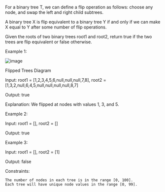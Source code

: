



For a binary tree T, we can define a flip operation as follows: choose any node, and swap the left and right child subtrees.

A binary tree X is flip equivalent to a binary tree Y if and only if we can make X equal to Y after some number of flip operations.

Given the roots of two binary trees root1 and root2, return true if the two trees are flip equivalent or false otherwise.

 

Example 1:

![image](https://github.com/user-attachments/assets/12c3ca05-afb0-448d-b3b9-c6d65d6fb5a1)

Flipped Trees Diagram

Input: root1 = [1,2,3,4,5,6,null,null,null,7,8], root2 = [1,3,2,null,6,4,5,null,null,null,null,8,7]

Output: true

Explanation: We flipped at nodes with values 1, 3, and 5.

Example 2:

Input: root1 = [], root2 = []

Output: true

Example 3:

Input: root1 = [], root2 = [1]

Output: false

 

Constraints:

    The number of nodes in each tree is in the range [0, 100].
    Each tree will have unique node values in the range [0, 99].

